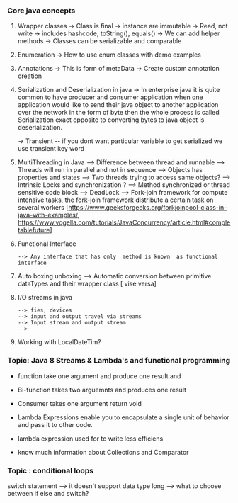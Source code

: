 ### Core java concepts 
 1) Wrapper classes 
     -> Class is final 
     -> instance are immutable 
     -> Read, not write 
     -> includes hashcode, toString(), equals() 
     -> We can add helper methods 
     -> Classes can be serializable and comparable 
     
 2) Enumeration 
       -> How to use enum classes with demo examples
       
 3) Annotations
      -> This is form of metaData 
      -> Create custom annotation creation 
 
 4) Serialization and Deserialization in java 
      -> In enterprise java it is quite common to have producer and consumer application 
      when one application would like to send their java object to another application over the network in the form of byte then 
      the whole process is called Serialization exact opposite to converting bytes to java object is deserialization.
      
      -> Transient -- if you dont want particular variable to get serialized we use transient key word
      
      
 5) MultiThreading in Java 
        --> Difference between thread and runnable
        --> Threads will run in parallel and not in sequence 
        --> Objects has properties and states 
        --> Two threads trying to access same objects?
        --> Intrinsic Locks and synchronization ?
        --> Method synchronized or thread sensitive code block 
        --> DeadLock 
        --> Fork-join framework for compute intensive tasks, the fork-join framework
           distribute a certain task on several workers [https://www.geeksforgeeks.org/forkjoinpool-class-in-java-with-examples/, https://www.vogella.com/tutorials/JavaConcurrency/article.html#completablefuture]
        
 
 6) Functional Interface 
 
        --> Any interface that has only  method is known  as functional interface 
        
        
 7) Auto boxing unboxing 
        --> Automatic conversion  between primitive dataTypes and their wrapper class [ vise versa]

8)  I/O streams in java 

        --> fies, devices 
        --> input and output travel via streams
        --> Input stream and output stream 
        --> 
 
 
9) Working with LocalDateTim?


### Topic: Java 8 Streams & Lambda's and functional programming

 * function take one argument and produce one result and
 * Bi-function takes two arguemnts and produces one result 
 * Consumer  takes one argument  return void 
 
 * Lambda Expressions enable you to encapsulate a single unit of behavior and pass it to other code.
 * lambda expression used for to write less efficiens
 * know much information about Collections and Comparator 
 
 
### Topic : conditional loops 
 switch statement 
  --> it doesn't support data type long 
  --> what to choose between if else and switch?
  
 
 

      
 
     
     
     
